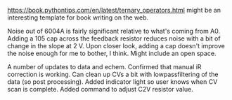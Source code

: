 https://book.pythontips.com/en/latest/ternary_operators.html might be an interesting template for book writing on the web.

Noise out of 6004A is fairly significant relative to what's coming from A0.  Adding a 105 cap across the feedback resistor reduces noise with a bit of change in the slope at 2 V.  Upon closer look, adding a cap doesn't improve the noise enough for me to bother, I think.  Might include an open space.

A number of updates to data and echem.  Confirmed that manual iR correction is working.  Can clean up CVs a bit with lowpassfiltering of the data (so post processing).  Added indicator light so user knows when CV scan is complete.  Added command to adjust C2V resistor value.
